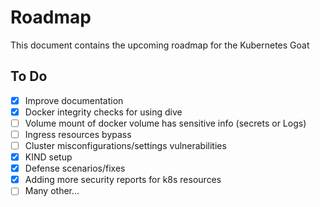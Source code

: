 # Roadmap

This document contains the upcoming roadmap for the Kubernetes Goat

## To Do

- [x] Improve documentation
- [x] Docker integrity checks for using dive
- [ ] Volume mount of docker volume has sensitive info (secrets or Logs)
- [ ] Ingress resources bypass
- [ ] Cluster misconfigurations/settings vulnerabilities
- [x] KIND setup
- [x] Defense scenarios/fixes
- [x] Adding more security reports for k8s resources
- [ ] Many other...
